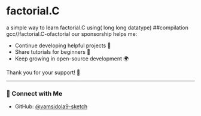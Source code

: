 # factorial.C
a simple way to learn factorial.C using( long long datatype)
##compilation gcc//factorial.C-ofactorial
our sponsorship helps me:
- Continue developing helpful projects 🧩  
- Share tutorials for beginners 📘  
- Keep growing in open-source development 🌍  

Thank you for your support! 🙏

---

### 📸 Connect with Me
- GitHub: [@vamsidola9-sketch](https://github.com/vamsidola9-sketch)
